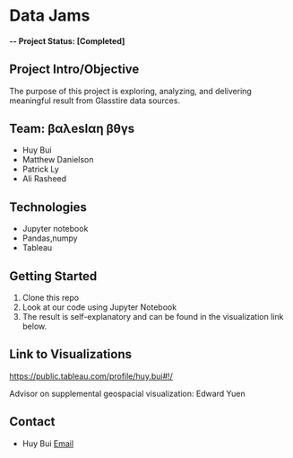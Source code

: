 # Data Jams
#### -- Project Status: [Completed]

## Project Intro/Objective
The purpose of this project is exploring, analyzing, and delivering meaningful result from Glasstire data sources.

## Team: βαλesΙαη  βθγs
* Huy Bui
* Matthew Danielson
* Patrick Ly
* Ali Rasheed


## Technologies
* Jupyter notebook
* Pandas,numpy
* Tableau


## Getting Started
1. Clone this repo 
2. Look at our code using Jupyter Notebook
3. The result is self-explanatory and can be found in the visualization link below.

## Link to Visualizations
https://public.tableau.com/profile/huy.bui#!/

Advisor on supplemental geospacial visualization: Edward Yuen

## Contact
* Huy Bui [Email](williamhuybui@gmail.com)
